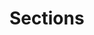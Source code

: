 # Sections

<section data-markdown>
<script type="text/template">

 There are bunch of tags to make sections
 
 * [Headings](headings.html)
 * [Nav](nav.html)

</script>
</section>

